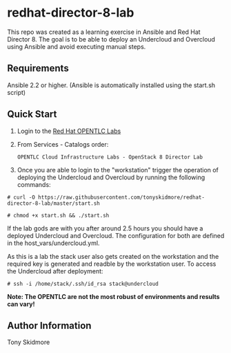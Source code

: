 # redhat-director-8-lab

This repo was created as a learning exercise in Ansible and Red Hat Director 8.  The goal is to be able to deploy an Undercloud and Overcloud
using Ansible and avoid executing manual steps. 

Requirements
------------

Ansible 2.2 or higher. (Ansible is automatically installed using the start.sh script)

## Quick Start

1. Login to the [Red Hat OPENTLC Labs][1] 

2. From Services - Catalogs order: 

       OPENTLC Cloud Infrastructure Labs - OpenStack 8 Director Lab 

3. Once you are able to login to the "workstation" trigger the operation of deploying the Undercloud and Overcloud by running the following commands:

  `# curl -O https://raw.githubusercontent.com/tonyskidmore/redhat-director-8-lab/master/start.sh`

  `# chmod +x start.sh && ./start.sh`

If the lab gods are with you after around 2.5 hours you should have a deployed Undercloud and Overcloud.  The configuration for both are defined in the host_vars/undercloud.yml.

As this is a lab the stack user also gets created on the workstation and the required key is generated and readble by the workstation user.  To access the Undercloud after deployment:

  `# ssh -i /home/stack/.ssh/id_rsa stack@undercloud`

**Note: The OPENTLC are not the most robust of environments and results can vary!**

Author Information
------------------

Tony Skidmore

[1]: https://labs.opentlc.com
